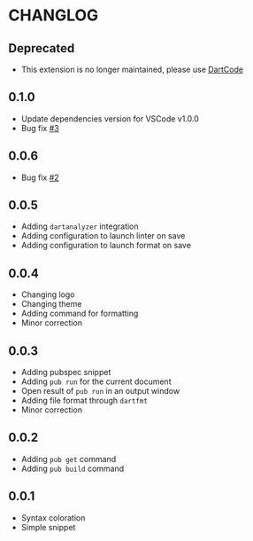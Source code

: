 # CHANGLOG

## Deprecated

- This extension is no longer maintained, please use [DartCode](https://marketplace.visualstudio.com/items?itemName=DanTup.dart-code)

## 0.1.0

- Update dependencies version for VSCode v1.0.0
- Bug fix [#3](https://github.com/platelk/vscode-dart/issues/3)

## 0.0.6

- Bug fix [#2](https://github.com/platelk/vscode-dart/issues/2)


## 0.0.5

- Adding `dartanalyzer` integration
- Adding configuration to launch linter on save
- Adding configuration to launch format on save


## 0.0.4

- Changing logo
- Changing theme
- Adding command for formatting
- Minor correction


## 0.0.3

- Adding pubspec snippet
- Adding `pub run` for the current document
- Open result of `pub run` in an output window
- Adding file format through `dartfmt`
- Minor correction


## 0.0.2

- Adding `pub get` command
- Adding `pub build` command


## 0.0.1

- Syntax coloration
- Simple snippet